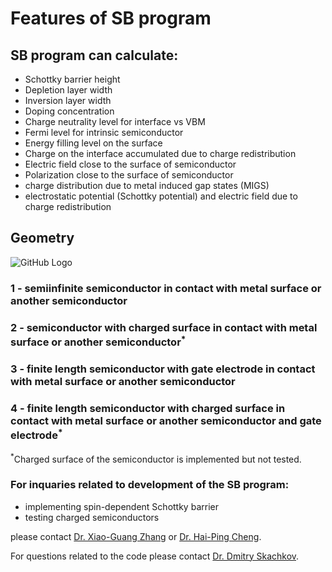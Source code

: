 # Features of SB program

## SB program can calculate:
 * Schottky barrier height
 * Depletion layer width
 * Inversion layer width
 * Doping concentration
 * Charge neutrality level for interface vs VBM
 * Fermi level for intrinsic semiconductor
 * Energy filling level on the surface
 * Charge on the interface accumulated due to charge redistribution
 * Electric field close to the surface of semiconductor
 * Polarization close to the surface of semiconductor
 * charge distribution due to metal induced gap states (MIGS)
 * electrostatic potential (Schottky potential) and electric field due to charge redistribution

## Geometry
![GitHub Logo](https://github.com/Dmitry-Skachkov/SB/blob/main/Docs/SB_features3.jpg)

### 1 - semiinfinite semiconductor in contact with metal surface or another semiconductor

### 2 - semiconductor with charged surface in contact with metal surface or another semiconductor<sup>*</sup>

### 3 - finite length semiconductor with gate electrode in contact with metal surface or another semiconductor

### 4 - finite length semiconductor with charged surface in contact with metal surface or another semiconductor and gate electrode<sup>*</sup>  

<sup>*</sup>Charged surface of the semiconductor is implemented but not tested. 

### For inquaries related to development of the SB program:
* implementing spin-dependent Schottky barrier
* testing charged semiconductors

please contact [Dr. Xiao-Guang Zhang](<mailto:xgz@ufl.edu?subject=SB code development>) or [Dr. Hai-Ping Cheng](<mailto:ha.cheng@northeastern.edu?subject=SB code development>). 

For questions related to the code please contact [Dr. Dmitry Skachkov](<mailto:dmitry.skachkov@DSedu.org?subject=SB code on GitHub>). 
